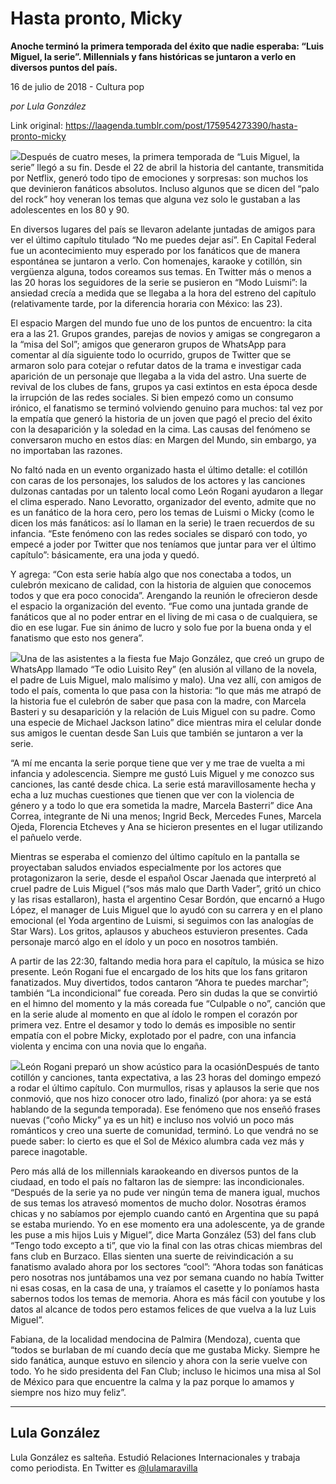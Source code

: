 # Hasta pronto, Micky

**Anoche terminó la primera temporada del éxito que nadie esperaba: “Luis Miguel, la serie”. Millennials y fans históricas se juntaron a verlo en diversos puntos del país.**

16 de julio de 2018 - Cultura pop

_por Lula González_

Link original: https://laagenda.tumblr.com/post/175954273390/hasta-pronto-micky

![](https://64.media.tumblr.com/eeef6141ed8442db9ca9e964dcddbbd6/tumblr_inline_pbzdulo0em1t6q87u_500.jpg)Después de cuatro meses, la primera temporada de “Luis Miguel, la serie” llegó a su fin. Desde el 22 de abril la historia del cantante, transmitida por Netflix, generó todo tipo de emociones y sorpresas: son muchos los que devinieron fanáticos absolutos. Incluso algunos que se dicen del “palo del rock” hoy veneran los temas que alguna vez solo le gustaban a las adolescentes en los 80 y 90.


En diversos lugares del país se llevaron adelante juntadas de amigos para ver el último capítulo titulado “No me puedes dejar así”. En Capital Federal fue un acontecimiento muy esperado por los fanáticos que de manera espontánea se juntaron a verlo. Con homenajes, karaoke y cotillón, sin vergüenza alguna, todos coreamos sus temas. En Twitter más o menos a las 20 horas los seguidores de la serie se pusieron en “Modo Luismi”: la ansiedad crecía a medida que se llegaba a la hora del estreno del capítulo (relativamente tarde, por la diferencia horaria con México: las 23).


El espacio Margen del mundo fue uno de los puntos de encuentro: la cita era a las 21. Grupos grandes, parejas de novios y amigas se congregaron a la “misa del Sol”; amigos que generaron grupos de WhatsApp para comentar al día siguiente todo lo ocurrido, grupos de Twitter que se armaron solo para cotejar o refutar datos de la trama e investigar cada aparición de un personaje que llegaba a la vida del astro. Una suerte de revival de los clubes de fans, grupos ya casi extintos en esta época desde la irrupción de las redes sociales. Si bien empezó como un consumo irónico, el fanatismo se terminó volviendo genuino para muchos: tal vez por la empatía que generó la historia de un joven que pagó el precio del éxito con la desaparición y la soledad en la cima. Las causas del fenómeno se conversaron mucho en estos días: en Margen del Mundo, sin embargo, ya no importaban las razones.


No faltó nada en un evento organizado hasta el último detalle: el cotillón con caras de los personajes, los saludos de los actores y las canciones dulzonas cantadas por un talento local como León Rogani ayudaron a llegar el clima esperado. Nano Levoratto, organizador del evento, admite que no es un fanático de la hora cero, pero los temas de Luismi o Micky (como le dicen los más fanáticos: así lo llaman en la serie) le traen recuerdos de su infancia. “Este fenómeno con las redes sociales se disparó con todo, yo empecé a joder por Twitter que nos teníamos que juntar para ver el último capítulo”: básicamente, era una joda y quedó.


Y agrega: “Con esta serie había algo que nos conectaba a todos, un culebrón mexicano de calidad, con la historia de alguien que conocemos todos y que era poco conocida”. Arengando la reunión le ofrecieron desde el espacio la organización del evento. “Fue como una juntada grande de fanáticos que al no poder entrar en el living de mi casa o de cualquiera, se dio en ese lugar. Fue sin ánimo de lucro y solo fue por la buena onda y el fanatismo que esto nos genera”.


![](https://64.media.tumblr.com/e83523ef40c3e07e7f525f3f7ebb6e1f/tumblr_inline_pbyvxaUqtW1t6q87u_250.jpg)Una de las asistentes a la fiesta fue Majo González, que creó un grupo de WhatsApp llamado “Te odio Luisito Rey” (en alusión al villano de la novela, el padre de Luis Miguel, malo malísimo y malo). Una vez allí, con amigos de todo el país, comenta lo que pasa con la historia: “lo que más me atrapó de la historia fue el culebrón de saber que pasa con la madre, con Marcela Basteri y su desaparición y la relación de Luis Miguel con su padre. Como una especie de Michael Jackson latino” dice mientras mira el celular donde sus amigos le cuentan desde San Luis que también se juntaron a ver la serie. 


“A mí me encanta la serie porque tiene que ver y me trae de vuelta a mi infancia y adolescencia. Siempre me gustó Luis Miguel y me conozco sus canciones, las canté desde chica. La serie está maravillosamente hecha y echa a luz muchas cuestiones que tienen que ver con la violencia de género y a todo lo que era sometida la madre, Marcela Basterri” dice Ana Correa, integrante de Ni una menos; Ingrid Beck, Mercedes Funes, Marcela Ojeda, Florencia Etcheves y Ana se hicieron presentes en el lugar utilizando el pañuelo verde.


Mientras se esperaba el comienzo del último capítulo en la pantalla se proyectaban saludos enviados especialmente por los actores que protagonizaron la serie, desde el español Oscar Jaenada que interpretó al cruel padre de Luis Miguel (“sos más malo que Darth Vader”, gritó un chico y las risas estallaron), hasta el argentino Cesar Bordón, que encarnó a Hugo López, el manager de Luis Miguel que lo ayudó con su carrera y en el plano emocional (el Yoda argentino de Luismi, si seguimos con las analogías de Star Wars). Los gritos, aplausos y abucheos estuvieron presentes. Cada personaje marcó algo en el ídolo y un poco en nosotros también. 


A partir de las 22:30, faltando media hora para el capítulo, la música se hizo presente. León Rogani fue el encargado de los hits que los fans gritaron fanatizados. Muy divertidos, todos cantaron “Ahora te puedes marchar”; también “La incondicional” fue coreada. Pero sin dudas la que se convirtió en el himno del momento y la más coreada fue “Culpable o no”, canción que en la serie alude al momento en que al ídolo le rompen el corazón por primera vez. Entre el desamor y todo lo demás es imposible no sentir empatía con el pobre Micky, explotado por el padre, con una infancia violenta y encima con una novia que lo engaña.


![](https://64.media.tumblr.com/eeef6141ed8442db9ca9e964dcddbbd6/tumblr_inline_pbyvxaJffm1t6q87u_500.jpg)León Rogani preparó un show acústico para la ocasiónDespués de tanto cotillón y canciones, tanta expectativa, a las 23 horas del domingo empezó a rodar el último capítulo. Con murmullos, risas y aplausos la serie que nos conmovió, que nos hizo conocer otro lado, finalizó (por ahora: ya se está hablando de la segunda temporada). Ese fenómeno que nos enseñó frases nuevas (“coño Micky” ya es un hit) e incluso nos volvió un poco más románticos y creo una suerte de comunidad, terminó. Lo que vendrá no se puede saber: lo cierto es que el Sol de México alumbra cada vez más y parece inagotable.


Pero más allá de los millennials karaokeando en diversos puntos de la ciudaad, en todo el país no faltaron las de siempre: las incondicionales. “Después de la serie ya no pude ver ningún tema de manera igual, muchos de sus temas los atravesó momentos de mucho dolor. Nosotras éramos chicas y no sabíamos por ejemplo cuando cantó en Argentina que su papá se estaba muriendo. Yo en ese momento era una adolescente, ya de grande les puse a mis hijos Luis y Miguel”, dice Marta González (53) del fans club “Tengo todo excepto a ti”, que vio la final con las otras chicas miembras del fans club en Burzaco. Ellas sienten una suerte de reivindicación a su fanatismo avalado ahora por los sectores “cool”: “Ahora todas son fanáticas pero nosotras nos juntábamos una vez por semana cuando no había Twitter ni esas cosas, en la casa de una, y traíamos el casette y lo poníamos hasta sabernos todos los temas de memoria. Ahora es más fácil con youtube y los datos al alcance de todos pero estamos felices de que vuelva a la luz Luis Miguel”. 


Fabiana, de la localidad mendocina de Palmira (Mendoza), cuenta que “todos se burlaban de mí cuando decía que me gustaba Micky. Siempre he sido fanática, aunque estuvo en silencio y ahora con la serie vuelve con todo. Yo he sido presidenta del Fan Club; incluso le hicimos una misa al Sol de México para que encuentre la calma y la paz porque lo amamos y siempre nos hizo muy feliz”. 




---

 Lula González
--------------

 Lula González es salteña. Estudió Relaciones Internacionales y trabaja como periodista. En Twitter es [@lulamaravilla](https://twitter.com/lulamaravilla) 

